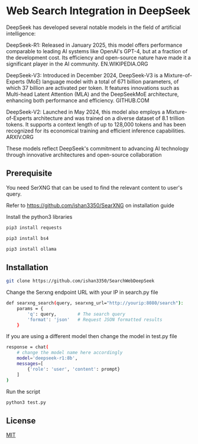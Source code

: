 # Web Search Integration in DeepSeek


DeepSeek has developed several notable models in the field of artificial intelligence:

DeepSeek-R1: Released in January 2025, this model offers performance comparable to leading AI systems like OpenAI's GPT-4, but at a fraction of the development cost. Its efficiency and open-source nature have made it a significant player in the AI community. 
EN.WIKIPEDIA.ORG

DeepSeek-V3: Introduced in December 2024, DeepSeek-V3 is a Mixture-of-Experts (MoE) language model with a total of 671 billion parameters, of which 37 billion are activated per token. It features innovations such as Multi-head Latent Attention (MLA) and the DeepSeekMoE architecture, enhancing both performance and efficiency. 
GITHUB.COM

DeepSeek-V2: Launched in May 2024, this model also employs a Mixture-of-Experts architecture and was trained on a diverse dataset of 8.1 trillion tokens. It supports a context length of up to 128,000 tokens and has been recognized for its economical training and efficient inference capabilities. 
ARXIV.ORG

These models reflect DeepSeek's commitment to advancing AI technology through innovative architectures and open-source collaboration


## Prerequisite 

You need SerXNG that can be used to find the relevant content to user's query.

Refer to https://github.com/ishan3350/SearXNG on installation guide

Install the python3 libraries

```bash
pip3 install requests
```
```bash
pip3 install bs4
```
```bash
pip3 install ollama
```

## Installation


```bash
git clone https://github.com/ishan3350/SearchWebDeepSeek
```

Change the Serxng endpoint URL with your IP in search.py file

```bash
def searxng_search(query, searxng_url="http://yourip:8080/search"):
    params = {
        'q': query,        # The search query
        'format': 'json'   # Request JSON formatted results
    }
```
If you are using a different model then change the model in test.py file
```bash
response = chat(
    # change the model name here accordingly
    model='deepseek-r1:8b',
    messages=[
        {'role': 'user', 'content': prompt}
    ]
)
```

Run the script
```bash
python3 test.py
```


## License

[MIT](https://choosealicense.com/licenses/mit/)